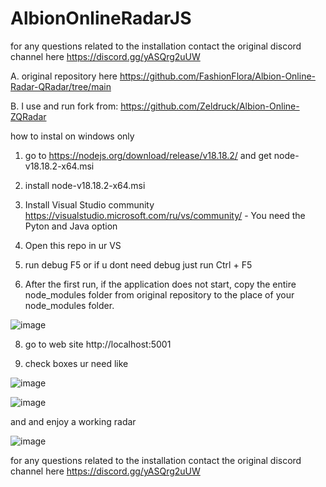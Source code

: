 # AlbionOnlineRadarJS

for any questions related to the installation contact the original discord channel here
https://discord.gg/yASQrg2uUW

A. original repository here https://github.com/FashionFlora/Albion-Online-Radar-QRadar/tree/main

B. I use and run fork from:  https://github.com/Zeldruck/Albion-Online-ZQRadar

how to instal on windows only

1. go to https://nodejs.org/download/release/v18.18.2/ and get node-v18.18.2-x64.msi 

2. install  node-v18.18.2-x64.msi

3. Install Visual Studio community https://visualstudio.microsoft.com/ru/vs/community/ - You need the Pyton and Java option
   
4. Open this repo in ur VS

6. run debug F5 or if u dont need debug just run Ctrl + F5
 
8. After the first run, if the application does not start, copy the entire node_modules folder from original repository to the place of your node_modules folder.  

![image](https://github.com/vlaskinarita/AlbionOnlineRadarJS/assets/120003563/05e7d19c-709e-433d-b851-70509d7cc07c)

8. go to web site http://localhost:5001
   
9. check boxes ur need like

![image](https://github.com/vlaskinarita/AlbionOnlineRadarJS/assets/120003563/61c2741f-abd1-4ad6-9b58-6a85967bfabb)

![image](https://github.com/vlaskinarita/AlbionOnlineRadarJS/assets/120003563/66d955ed-d41d-4631-84e8-322bf12a2cde)


and and enjoy a working radar

![image](https://github.com/vlaskinarita/AlbionOnlineRadarJS/assets/120003563/981ffd16-f1a4-4bd5-b32f-0a33d487d4cd)

for any questions related to the installation contact the original discord channel here https://discord.gg/yASQrg2uUW
